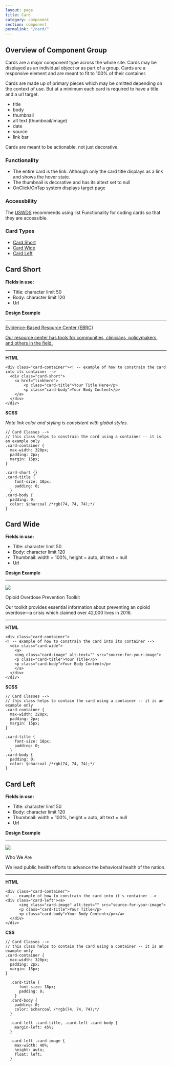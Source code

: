 ```yaml
---
layout: page
title: Card
category: component
section: component
permalink: "/card/"
---
```


## Overview of Component Group

Cards are a major component type across the whole site. Cards may be displayed as an individual object or as part of a group. Cards are a responsive element and are meant to fit to 100% of their container.

Cards are made up of primary pieces which may be omitted depending on the context of use. But at a minimum each card is required to have a title and a url target.

- title
- body
- thumbnail
- alt text (thumbnail/image)
- date
- source
- link bar

Cards are meant to be actionable, not just decorative.

### Functionality
- The entire card is the link. Although only the card title displays as a link and shows the hover state.
- The thumbnail is decorative and has its altext set to null
- OnClick/OnTap system displays target page

### Accessbility
The [USWDS](https://designsystem.digital.gov/components/card/) recommends using list Functionality for coding cards so that they are accessible.

### Card Types
- [Card Short](#card-short)
- [Card Wide](#card-wide)
- [Card Left](#card-left)

<a name="card-short"></a>
## Card Short
**Fields in use:**
- Title: character limit 50
- Body: character limit 120
- Url

**Design Example**

---

<div class="card-container">
  <div class="card-short">
    <a href="linkhere">
        <p class="card-title">Evidence-Based Resource Center (EBRC)</p>
        <p class="card-body">Our resource center has tools for communities, clinicians, policymakers, and others in the field.</p>
    </a>
  </div>
</div>

---

**HTML**

```
<div class="card-container"><! -- example of how to constrain the card into its container -->
  <div class="card-short">
    <a href="linkhere">
        <p class="card-title">Your Title Here</p>
        <p class="card-body">Your Body Content</p>
    </a>
  </div>
</div>
```

**SCSS**

_Note link color and styling is consistent with global styles._
```
// Card Classes -->
// this class helps to constrain the card using a container -- it is an example only
.card-container {
  max-width: 320px;
  padding: 2px;
  margin: 15px;
}

.card-short {}
.card-title {
    font-size: 18px;
    padding: 0;
  }
.card-body {
  padding: 0;
  color: $charcoal /*rgb(74, 74, 74);*/
}
```

<a name="card-wide"></a>
## Card Wide
**Fields in use:**
- Title: character limit 50
- Body: character limit 120
- Thumbnail: width = 100%, height = auto, alt text = null
- Url

**Design Example**

---

<div class="card-container">
  <div class="card-wide">
    <a>
    <img class="card-image" alt-text="" src="../assets/img/cards/spotlight-item-image1.jpg">
    <p class="card-title">Opioid Overdose Prevention Toolkit
    </p>
    <p class="card-body">Our toolkit provides essential information about preventing an opioid overdose—a crisis which claimed over 42,000 lives in 2016.</p>
    </a>
  </div>
</div>

---

**HTML**
```
<div class="card-container">
<! -- example of how to constrain the card into its container -->
  <div class="card-wide">
    <a>
    <img class="card-image" alt-text="" src="source-for-your-image">
    <p class="card-title">Your Title</p>
    <p class="card-body">Your Body Content</p>
    </a>
  </div>
</div>
```

**SCSS**
```
// Card Classes -->
// this class helps to contain the card using a container -- it is an example only
.card-container {
  max-width: 320px;
  padding: 2px;
  margin: 15px;
}

.card-title {
    font-size: 18px;
    padding: 0;
  }
.card-body {
  padding: 0;
  color: $charcoal /*rgb(74, 74, 74);*/
}
```

<a name="card-left"></a>
## Card Left
**Fields in use:**
- Title: character limit 50
- Body: character limit 120
- Thumbnail: width = 100%, height = auto, alt text = null
- Url

**Design Example**

---

<div class="card-container">
<div class="card-left"><a>
      <img class="card-image" alt-text="" src="../assets/img/cards/glance-item-image1.jpg">
      <p class="card-title">Who We Are</p>
      <p class="card-body">We lead public health efforts to advance the behavioral health of the nation.</p></a>
  </div>
</div>

---

**HTML**
```
<div class="card-container">
<! -- example of how to constrain the card into it's container -->      
<div class="card-left"><a>
      <img class="card-image" alt-text="" src="source-for-your-image">
      <p class="card-title">Your Title</p>
      <p class="card-body">Your Body Content</p></a>
  </div>
</div>
```

**CSS**
```
// Card Classes -->
// this class helps to contain the card using a container -- it is an example only
.card-container {
  max-width: 320px;
  padding: 2px;
  margin: 15px;
}

  .card-title {
      font-size: 18px;
      padding: 0;
    }
  .card-body {
    padding: 0;
    color: $charcoal /*rgb(74, 74, 74);*/
  }

  .card-left .card-title, .card-left .card-body {
    margin-left: 45%;
  }

  .card-left .card-image {
    max-width: 40%;
    height: auto;
    float: left;
  }
  ```
